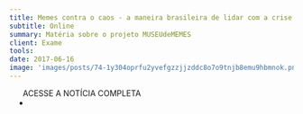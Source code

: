 ```yaml
---
title: Memes contra o caos - a maneira brasileira de lidar com a crise
subtitle: Online
summary: Matéria sobre o projeto MUSEUdeMEMES
client: Exame
tools: 
date: 2017-06-16
image: 'images/posts/74-1y304oprfu2yvefgzzjjzddc8o7o9tnjb8emu9hbmnok.png'
---
```




<div class="post__share"><ul class="share__list list-reset">ACESSE A NOTÍCIA COMPLETA<li class="share__item" style="margin-left: 10px"><a class="share__link share__facebook" style="background: #fa5657" href="http://exame.abril.com.br/tecnologia/memes-contra-o-caos-a-maneira-brasileira-de-lidar-com-a-crise/ 
onclick=window.open(this.href, 'pop-up', 'left=20,top=20,width=500,height=500,toolbar=1,resizable=0'); return false;" title="Link" rel="nofollow"><i class="fa-solid fa-link"></i></a></li></ul></div>
<!-- <div class="gallery-box"><div class="gallery"><img src="/clipping/images/example-1.jpg" loading="lazy" alt="Project"><img src="/clipping/images/example-2.jpg" loading="lazy" alt="Project"></div><em>Gallery / <a href="https://www.freepik.com/" target="_blank">Freepic</a></em></div> -->
